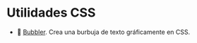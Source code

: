 # Utilidades CSS

- :bookmark: [Bubbler](http://www.ilikepixels.co.uk/drop/bubbler/). Crea una burbuja de texto gráficamente en CSS.
